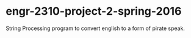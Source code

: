 # engr-2310-project-2-spring-2016
String Processing program to convert english to a form of pirate speak.
